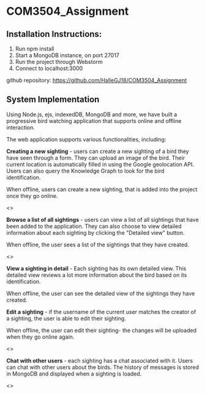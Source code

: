 # COM3504_Assignment

## Installation Instructions:
1. Run npm install
2. Start a MongoDB instance, on port 27017
3. Run the project through Webstorm
4. Connect to localhost:3000

github repository: https://github.com/HalleGJ18/COM3504_Assignment

## System Implementation
Using Node.js, ejs, indexedDB, MongoDB and more, we have built a progressive bird
watching application  that supports online and offline interaction.

The web application supports various functionalities, including:

**Creating a new sighting** - users can create a new sighting of a bird they have seen through a form.
They can upload an image of the bird. Their current location is automatically
filled in using the Google geolocation API. Users can also query the Knowledge Graph to look for the bird identification.

When offline, users can create a new sighting, that is added into the project once they go online.

<<IMAGE OF CREATING A NEW SIGHTING>>

**Browse a list of all sightings** - users can view a list of all sightings that have been added to
the application. They can also choose to view detailed information about each sighting by clicking the
"Detailed view" button.

When offline, the user sees a list of the sightings that they have created.

<<IMAGE OF BROWSING LIST OF SIGHTINGS>>

**View a sighting in detail** - Each sighting has its own detailed view. This detailed view
reviews a lot more information about the bird based on its identification.

When offline, the user can see the detailed view of the sightings they have created.

**Edit a sighting** - if the username of the current user matches the creator of a sighting, the user is able to
edit their sighting.

When offline, the user can edit their sighting- the changes will be uploaded when they go online again.

<<IMAGE OF EDIT SIGHTING>>

**Chat with other users** - each sighting has a chat associated with it. Users can chat with other
users about the birds. The history of messages is stored in MongoDB and displayed
when a sighting is loaded.

<<IMAGE OF CHAT>>

